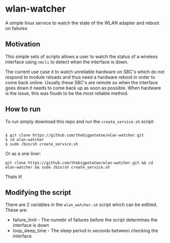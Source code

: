 # wlan-watcher

A simple linux service to watch the state of the WLAN adapter and reboot on failures

## Motivation

This simple sets of scripts allows a user to watch the status of a wireless interface using `nmcli` to detect when the interface is down.

The current use case it to watch unreliable hardware on SBC's which do not respond to module reloads and thus need a hardware reboot in order to come back online. Usually these SBC's are remote so when the interface goes down it needs to come back up as soon as possible. When hardware is the issue, this was foudn to be the most reliable method.

## How to run 

To run simply download this repo and run the `create_service.sh` script:

``` shell

$ git clone https://github.com/thebigpotatoe/wlan-watcher.git
$ cd wlan-watcher
$ sudo /bin/sh create_service.sh

```

Or as a one liner:

`git clone https://github.com/thebigpotatoe/wlan-watcher.git && cd wlan-watcher && sudo /bin/sh create_service.sh`

Thats it!

## Modifying the script

There are 2 variables in the `wlan_watcher.sh` script which can be editted. These are:

- failure_limit - The numebr of failures before the script determines the interface is down
- loop_sleep_time - The sleep period in seconds between checking the interface

